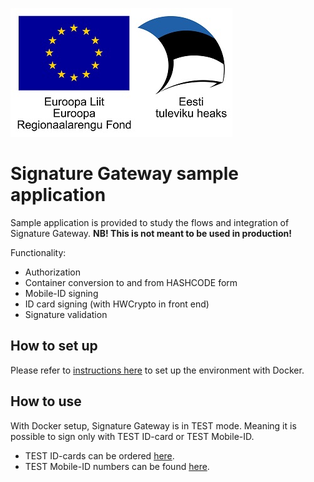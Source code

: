 ![EU Regional Development Fund](docs/img/EL_Regionaalarengu_Fond_horisontaalne-vaike.jpg)

# Signature Gateway sample application

Sample application is provided to study the flows and integration of Signature Gateway. **NB! This is not meant to be used in production!**

Functionality:

* Authorization
* Container conversion to and from HASHCODE form
* Mobile-ID signing
* ID card signing (with HWCrypto in front end)
* Signature validation

## How to set up

Please refer to [instructions here](https://github.com/open-eid/SiGa#running-siga-with-docker) to set up the environment with Docker.

## How to use

With Docker setup, Signature Gateway is in TEST mode. Meaning it is possible to sign only with TEST ID-card or TEST Mobile-ID.

* TEST ID-cards can be ordered [here](https://www.skidsolutions.eu/teenused/testkaardid/). 
* TEST Mobile-ID numbers can be found [here](https://github.com/SK-EID/MID/wiki/Test-number-for-automated-testing-in-DEMO).


